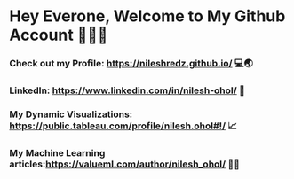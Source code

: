 # Hey Everone, Welcome to My Github Account 🦾👨‍💻


### Check out my Profile: <a target="_nilesh">https://nileshredz.github.io/</a> 💻🌏
### LinkedIn: <a target="_nilesh">https://www.linkedin.com/in/nilesh-ohol/</a> 🤵
### My Dynamic Visualizations: <a target="_nilesh">https://public.tableau.com/profile/nilesh.ohol#!/</a> 📈
### My Machine Learning articles:<a target="_nilesh">https://valueml.com/author/nilesh_ohol/</a> 🧮📝



<!--
**nileshredz/nileshredz** is a ✨ _special_ ✨ repository because its `README.md` (this file) appears on your GitHub profile.

Here are some ideas to get you started:

- 🔭 I’m currently working on ...
- 🌱 I’m currently learning ...
- 👯 I’m looking to collaborate on ...
- 🤔 I’m looking for help with ...
- 💬 Ask me about ...
- 📫 How to reach me: ...
- 😄 Pronouns: ...
- ⚡ Fun fact: ...
-->
